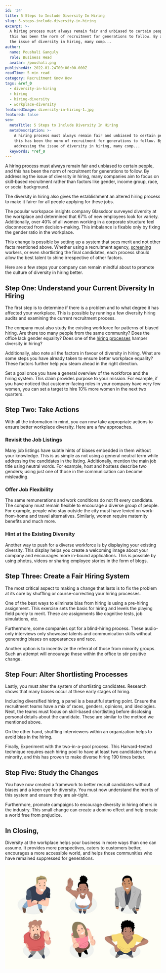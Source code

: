 ```yaml
---
id: '34'
title: 5 Steps to Include Diversity In Hiring
slug: 5-steps-include-diversity-in-hiring
excerpt: >-
  A hiring process must always remain fair and unbiased to certain people, and
  this has been the norm of recruitment for generations to follow. By addressing
  the issue of diversity in hiring, many comp...
author:
  name: Poushali Ganguly
  role: Business Head
  avatar: /poushali.png
publishedAt: 2022-01-24T00:00:00.000Z
readTime: 5 min read
category: Recruitment Know How
tags: &ref_0
  - diversity-in-hiring
  - hiring
  - hiring-diversity
  - workplace-diversity
featuredImage: diversity-in-hiring-1.jpg
featured: false
seo:
  metaTitle: 5 Steps to Include Diversity In Hiring
  metaDescription: >-
    A hiring process must always remain fair and unbiased to certain people, and
    this has been the norm of recruitment for generations to follow. By
    addressing the issue of diversity in hiring, many comp...
  keywords: *ref_0
---
```


A hiring process must always remain fair and unbiased to certain people, and this has been the norm of recruitment for generations to follow. By addressing the issue of diversity in hiring, many companies aim to focus on skill-based recruitment rather than factors like gender, income group, race, or social background. 

The diversity in hiring also gives the establishment an altered hiring process to make it fairer for all people applying for these jobs. 

<!--more-->

The popular workspace insights company Glassdoor surveyed diversity at the workplace and determined that 67% of new employees look for variety. Additionally, over 40% of all women working in a corporate structure feel disconnected from decision-making. This imbalance is fixable only by fixing the gender ratio in the workplace. 

This change is possible by setting up a system that sees merit and not other facts mentioned above. Whether using a recruitment agency, [screening](https://www.thetalentpool.ai/recruitment-management-software-benefits/) workers, or even shortlisting the final candidates, each process should allow the best talent to shine irrespective of other factors.

Here are a few steps your company can remain mindful about to promote the culture of diversity in hiring better.

## Step One: Understand your Current Diversity In Hiring

The first step is to determine if there is a problem and to what degree it has affected your workplace. This is possible by running a few diversity hiring audits and examining the current recruitment process. 

The company must also study the existing workforce for patterns of biased hiring. Are there too many people from the same community? Does the office lack gender equality? Does one of the [hiring processes](https://www.thetalentpool.ai/blogs/6-things-considered-while-doing-international-hiring/) hamper diversity in hiring?

Additionally, also note all the factors in favour of diversity in hiring. What are some steps you have already taken to ensure better workplace equality? These factors further help you steam ahead in the right direction. 

Set a goal once you have a general overview of the workforce and the hiring system. This claim provides purpose to your mission. For example, if you have noticed that customer-facing roles in your company have very few women, you can set a target to hire 10% more women in the next two quarters.

## Step Two: Take Actions 

With all the information in mind, you can now take appropriate actions to ensure better workplace diversity. Here are a few approaches.

### Revisit the Job Listings

Many job listings have subtle hints of biases embedded in them without your knowledge. This is as simple as not using a general neutral term while addressing the candidates in the listing. Additionally, mention the main job title using neutral words. For example, host and hostess describe two genders; using just one of those in the communication can become misleading.   

### Offer Job Flexibility

The same remunerations and work conditions do not fit every candidate. The company must remain flexible to encourage a diverse group of people. For example, people who stay outside the city must have levied on work-from-home and travel alternatives. Similarly, women require maternity benefits and much more. 

### Hint at the Existing Diversity

Another way to push for a diverse workforce is by displaying your existing diversity. This display helps you create a welcoming image about your company and encourages more in-bound applications. This is possible by using photos, videos or sharing employee stories in the form of blogs.  

## Step Three: Create a Fair Hiring System 

The most critical aspect to making a change that lasts is to fix the problem at its core by shuffling or course-correcting your hiring processes. 

One of the best ways to eliminate bias from hiring is using a pre-hiring assignment. This exercise sets the basis for hiring and levels the playing field purely to merit. These are assignments like cognitive tests, job simulations, etc. 

Furthermore, some companies opt for a blind-hiring process. These audio-only interviews only showcase talents and communication skills without generating biases on appearances and race. 

Another option is to incentivize the referral of those from minority groups. Such an attempt will encourage those within the office to stir positive change.  

## Step Four: Alter Shortlisting Processes

Lastly, you must alter the system of shortlisting candidates. Research shows that many biases occur at these early stages of hiring. 

Including diversified hiring, a panel is a beautiful starting point. Ensure the recruitment teams have a mix of races, genders, opinions, and ideologies. Next, the teams must focus on skill-based shortlisting before disclosing personal details about the candidate. These are similar to the method we mentioned above. 

On the other hand, shuffling interviewers within an organization helps to avoid bias in the hiring.

Finally, Experiment with the two-in-a-pool process. This Harvard-tested technique requires each hiring pool to have at least two candidates from a minority, and this has proven to make diverse hiring 190 times better.

## Step Five: Study the Changes 

You have now created a framework to better recruit candidates without biases and a keen eye for diversity. You must now understand the merits of this system and ensure they are air-tight. 

Furthermore, promote campaigns to encourage diversity in hiring others in the industry. This small change can create a domino effect and help create a world free from prejudice. 

## In Closing, 

Diversity at the workplace helps your business in more ways than one can assume. It provides more perspectives, caters to customers better, encourages a more accessible world, and helps those communities who have remained suppressed for generations. 

![diversity-in-hiring](images/diversity-in-hiring-1-1024x683.jpg)
